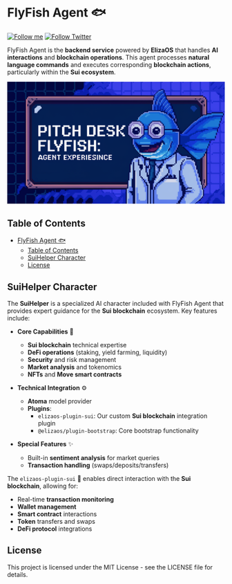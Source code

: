# FlyFish Agent 🐟

[![Follow me](https://img.shields.io/github/followers/Weminal-labs?label=follow%20me&style=social)](https://github.com/Weminal-labs)
[![Follow Twitter](https://img.shields.io/twitter/follow/blueedgetechno?label=Follow%20me&style=social)](https://x.com/0xFlyFish_agent)

FlyFish Agent is the **backend service** powered by **ElizaOS** that handles **AI interactions** and **blockchain operations**. This agent processes **natural language commands** and executes corresponding **blockchain actions**, particularly within the **Sui ecosystem**.

<p align="center">
  <a href="https://gitpoint.co/">
    <img alt="GitPoint" title="GitPoint" src="img/banner.png" width="800">
  </a>
</p>

## Table of Contents

- [FlyFish Agent 🐟](#flyfish-agent-)
  - [Table of Contents](#table-of-contents)
  - [SuiHelper Character](#suihelper-character)
  - [License](#license)

## SuiHelper Character

The **SuiHelper** is a specialized AI character included with FlyFish Agent that provides expert guidance for the **Sui blockchain** ecosystem. Key features include:

- **Core Capabilities** 🚀
  - **Sui blockchain** technical expertise
  - **DeFi operations** (staking, yield farming, liquidity)
  - **Security** and risk management
  - **Market analysis** and tokenomics
  - **NFTs** and **Move smart contracts**

- **Technical Integration** ⚙️
  - **Atoma** model provider
  - **Plugins**: 
    - `elizaos-plugin-sui`: Our custom **Sui blockchain** integration plugin
    - `@elizaos/plugin-bootstrap`: Core bootstrap functionality

- **Special Features** ✨
  - Built-in **sentiment analysis** for market queries
  - **Transaction handling** (swaps/deposits/transfers)

The `elizaos-plugin-sui` 🔌 enables direct interaction with the **Sui blockchain**, allowing for:
- Real-time **transaction monitoring**
- **Wallet management**
- **Smart contract** interactions
- **Token** transfers and swaps
- **DeFi protocol** integrations

## License

This project is licensed under the MIT License - see the LICENSE file for details.